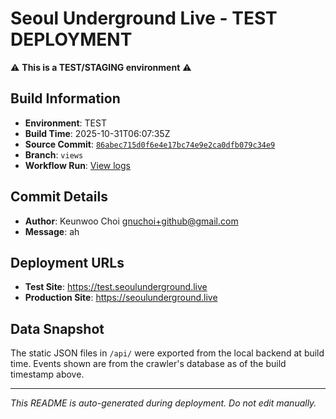 # Seoul Underground Live - TEST DEPLOYMENT

⚠️ **This is a TEST/STAGING environment** ⚠️

## Build Information

- **Environment**: TEST
- **Build Time**: 2025-10-31T06:07:35Z
- **Source Commit**: [`86abec715d0f6e4e17bc74e9e2ca0dfb079c34e9`](https://github.com/keunwoochoi/seoulunderground.live/commit/86abec715d0f6e4e17bc74e9e2ca0dfb079c34e9)
- **Branch**: `views`
- **Workflow Run**: [View logs](https://github.com/keunwoochoi/seoulunderground.live/actions/runs/18964300983)

## Commit Details

- **Author**: Keunwoo Choi <gnuchoi+github@gmail.com>
- **Message**: ah

## Deployment URLs

- **Test Site**: https://test.seoulunderground.live
- **Production Site**: https://seoulunderground.live

## Data Snapshot

The static JSON files in `/api/` were exported from the local backend at build time.
Events shown are from the crawler's database as of the build timestamp above.

---

*This README is auto-generated during deployment. Do not edit manually.*
